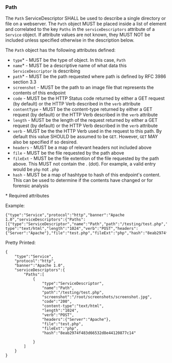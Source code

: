 ### Path
The ```Path``` ServiceDescriptor SHALL be used to describe a single directory or file on a webserver. The ```Path``` object MUST be placed inside a list of element and correlated to the key ```Paths``` in the ```serviceDescriptors``` attribute of a ```Service``` object. If attribute values are not known, they MUST NOT be included unless specified otherwise in the description below.

The ```Path``` object has the following attributes defined:
* ```type```* - MUST be the type of object. In this case, ```Path```
* ```name```* - MUST be a descriptive name of what data this ```ServiceDescriptor``` is describing
* ```path```* - MUST be the path requested where path is defined by RFC 3986 section 3.3
* ```screenshot``` - MUST be the path to an image file that represents the contents of this endpoint
* ```code``` - MUST be the HTTP Status code returned by either a GET request (by default) or the HTTP Verb described in the ```verb``` attribute
* ```contentType``` - MUST be the content-type returned by either a GET request (by default) or the HTTP Verb described in the ```verb``` attribute
* ```length``` - MUST be the length of the request returned by either a GET request (by default) or the HTTP Verb described in the ```verb``` attribute
* ```verb``` - MUST be the the HTTP Verb used in the request to this path. By default this value SHOULD be assumed to be ```GET```. However, ```GET``` MAY also be specified if so desired.
* ```headers``` - MUST be a map of relevant headers not included above
* ```file``` - MUST be the file requested by the path above
* ```fileExt``` - MUST be the file extention of the file requested by the path above. This MUST not contain the . (dot). For example, a valid entry would be ```php``` not ```.php```
* ```hash``` - MUST be a map of hashtype to hash of this endpoint's content. This can be used to determine if the contents have changed or for forensic analysis

\* Required attributes

Example:
```
{"type":"Service","protocol":"http","banner":"Apache 1.0","serviceDescriptors":{"Paths":[{"type":"ServiceDescriptor","name":"Path","path":"/testing/test.php","screenshot":"/root/screenshots/screenshot.jpg","code":"200","content-type":"text/html","length":"1024","verb":"POST","headers":{"Server":"Apache"},"file":"test.php","fileExt":"php","hash":"8eab2974f483d66532d8e44120877c14"}]}}
```


Pretty Printed:
```
{
	"type":"Service",
	"protocol":"http",
	"banner":"Apache 1.0",
	"serviceDescriptors":{
		"Paths":[
			{
				"type":"ServiceDescriptor",
				"name":"Path",
				"path":"/testing/test.php",
				"screenshot":"/root/screenshots/screenshot.jpg",
				"code":"200",
				"content-type":"text/html",
				"length":"1024",
				"verb":"POST",
				"headers":{"Server":"Apache"},
				"file":"test.php",
				"fileExt":"php",
				"hash":"8eab2974f483d66532d8e44120877c14"

			}
		]
	}
}
```